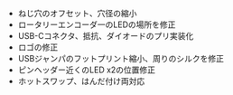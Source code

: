 - ねじ穴のオフセット、穴径の縮小
- ロータリーエンコーダ一のLEDの場所を修正
- USB-Cコネクタ、抵抗、ダイオードのプリ実装化
- ロゴの修正
- USBジャンパのフットプリント縮小、周りのシルクを修正
- ピンヘッダー近くのLED x2の位置修正
- ホットスワップ、はんだ付け両対応
